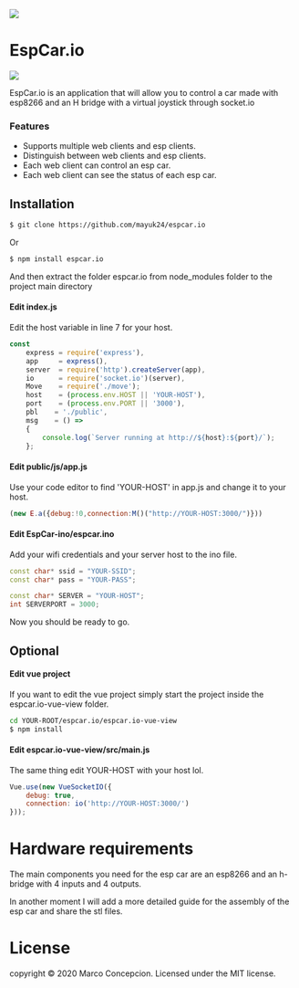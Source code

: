 ![](https://mayuk24.github.io/img/mayukhex180name.png)

# EspCar.io
![](https://mayuk24.github.io/img/espcar/espcar-view.jpg)

EspCar.io is an application that will allow you to control a car made with esp8266 and an H bridge  with a virtual joystick through socket.io
### Features

- Supports multiple web clients and esp clients.
- Distinguish between web clients and esp clients.
- Each web client can control an esp car.
- Each web client can see the status of each esp car.

## Installation

```bash
$ git clone https://github.com/mayuk24/espcar.io
```
Or 
```bash
$ npm install espcar.io
```
And then extract the folder espcar.io from node_modules folder to the project main directory

#### Edit  index.js
Edit the host variable in line 7 for your host.
```javascript
const
	express = require('express'),
	app     = express(),
	server  = require('http').createServer(app),
	io      = require('socket.io')(server),
	Move    = require('./move');
	host    = (process.env.HOST || 'YOUR-HOST'),
	port    = (process.env.PORT || '3000'),
	pbl    = './public',
	msg    = () =>
	{
		console.log(`Server running at http://${host}:${port}/`);
	};
```
#### Edit  public/js/app.js
Use your code editor to find 'YOUR-HOST' in app.js and change it to your host.
```javascript
(new E.a({debug:!0,connection:M()("http://YOUR-HOST:3000/")}))
```
#### Edit  EspCar-ino/espcar.ino
Add your wifi credentials and your server host to the ino file.
```c++
const char* ssid = "YOUR-SSID";
const char* pass = "YOUR-PASS";

const char* SERVER = "YOUR-HOST";
int SERVERPORT = 3000;
```
Now you should be ready to go.

## Optional
#### Edit vue project
If you want to edit the vue project simply start the project inside the espcar.io-vue-view folder.

```bash
cd YOUR-ROOT/espcar.io/espcar.io-vue-view
$ npm install 
```
#### Edit espcar.io-vue-view/src/main.js
The same thing edit YOUR-HOST with your host lol.

```javascript
Vue.use(new VueSocketIO({
	debug: true,
	connection: io('http://YOUR-HOST:3000/')
}));
```
# Hardware requirements
The main components you need for the esp car are an esp8266 and an h-bridge with 4 inputs and 4 outputs.

In another moment I will add a more detailed guide for the assembly of the esp car and share the stl files.

# License
copyright &copy; 2020 Marco Concepcion. Licensed under the MIT license.
